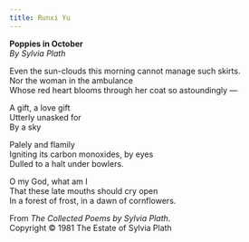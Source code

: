 ```yaml
---
title: Runxi Yu
---
```


<div class="literary poem">
<b>Poppies in October</b><br/>
<i>By Sylvia Plath</i>

Even the sun-clouds this morning cannot manage such skirts.<br/>
Nor the woman in the ambulance<br/>
Whose red heart blooms through her coat so astoundingly &mdash;

A gift, a love gift<br/>
Utterly unasked for<br/>
By a sky

Palely and flamily<br/>
Igniting its carbon monoxides, by eyes<br/>
Dulled to a halt under bowlers.

O my God, what am I<br/>
That these late mouths should cry open<br/>
In a forest of frost, in a dawn of cornflowers.
</div>

From *The Collected Poems by Sylvia Plath*.<br/>
Copyright © 1981 The Estate of Sylvia Plath
